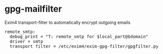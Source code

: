 gpg-mailfilter
==============

Exim4 transport-filter to automatically encrypt outgoing emails

<pre>
remote_smtp:
  debug_print = "T: remote_smtp for $local_part@$domain"
  driver = smtp
  transport_filter = /etc/exim4/exim-gpg-filter/gpgfilter.py
</pre>
